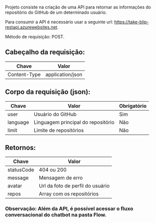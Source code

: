 Projeto consiste na criação de uma API para retornar as informações do repositório do GitHub de um determinado usuário.

Para consumir a API é necessário usar a seguinte url: https://take-blip-restapi.azurewebsites.net.

Método de requisição: POST.

## Cabeçalho da requisição:

| Chave        | Valor            |
| ---          | ---              |
| Content-Type | application/json |

## Corpo da requisição (json):

| Chave    | Valor                              | Obrigatório |
| ---      | ---                                |         --- |
| user     | Usuário do GitHub                  | Sim         |
| language | Linguagem principal do repositório | Não         |
| limit    | Limite de repositórios             | Não         |

## Retornos:

| Chave      | Valor                            |
| ---        | ---                              |
| statusCode | 404 ou 200                       |
| message    | Mensagem de erro                 |
| avatar     | Url da foto de perfil do usuário |
| repos      | Array com os repositórios        |

### Observação: Além da API, é possível acessar o fluxo conversacional do chatbot na pasta Flow.